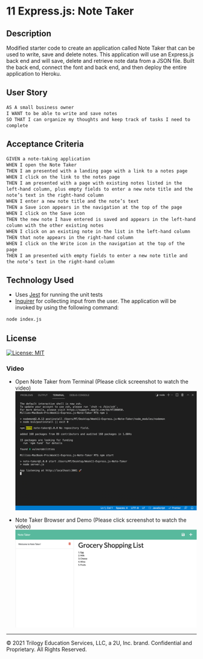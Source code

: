 # 11 Express.js: Note Taker

## Description

Modified starter code to create an application called Note Taker that can be used to write, save and delete notes. This application will use an Express.js back end and will save, delete and retrieve note data from a JSON file.
Built the back end, connect the font and back end, and then deploy the entire application to Heroku.

## User Story

```
AS A small business owner
I WANT to be able to write and save notes
SO THAT I can organize my thoughts and keep track of tasks I need to complete
```

## Acceptance Criteria

```
GIVEN a note-taking application
WHEN I open the Note Taker
THEN I am presented with a landing page with a link to a notes page
WHEN I click on the link to the notes page
THEN I am presented with a page with existing notes listed in the left-hand column, plus empty fields to enter a new note title and the note’s text in the right-hand column
WHEN I enter a new note title and the note’s text
THEN a Save icon appears in the navigation at the top of the page
WHEN I click on the Save icon
THEN the new note I have entered is saved and appears in the left-hand column with the other existing notes
WHEN I click on an existing note in the list in the left-hand column
THEN that note appears in the right-hand column
WHEN I click on the Write icon in the navigation at the top of the page
THEN I am presented with empty fields to enter a new note title and the note’s text in the right-hand column
```

## Technology Used

- Uses [Jest](https://www.npmjs.com/package/jest) for running the unit tests
- [Inquirer](https://www.npmjs.com/package/inquirer) for collecting input from the user. The application will be invoked by using the following command:

```bash
node index.js
```

## License

[![License: MIT](https://img.shields.io/badge/License-MIT-yellow.svg)](https://opensource.org/licenses/MIT)

### Video

- Open Note Taker from Terminal (Please click screenshot to watch the video)
  [![Open Note Taker from Terminal](./assets/Note-taker-terminal.png)](https://drive.google.com/file/d/1XrCZydU7ZFI2-lClidNZlCayCqAakr8R/view?usp=sharing)

- Note Taker Browser and Demo (Please click screenshot to watch the video)
  [![Note Taker Demo](./assets/Note-taker.png)](https://drive.google.com/file/d/1cBc2dPi2Z77Qn_B8YNbfDKy_bGZlCg9K/view?usp=sharing)

---

© 2021 Trilogy Education Services, LLC, a 2U, Inc. brand. Confidential and Proprietary. All Rights Reserved.

